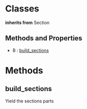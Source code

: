 # Classes






**inherits from** Section 

## Methods and Properties
- B : [build_sections](#build_sections) 

# Methods

## build_sections

Yield the sections parts





